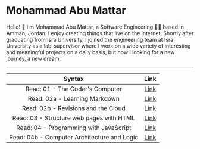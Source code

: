 # Mohammad Abu Mattar
Hello! 👋 I’m Mohammad Abu Mattar, a Software Engineering 👨‍💻 based in Amman, Jordan. I enjoy creating things that live on the internet, Shortly after graduating from Isra University, I joined the engineering team at Isra University as a lab-supervisor where I work on a wide variety of interesting and meaningful projects on a daily basis, but now I looking for a new journey, a new dream.

***

| Syntax                                | Link |
| :------------------------------------:| :---------: |
| Read: 01 - The Coder's Computer       | [Link](https://mkabumattar.github.io/reading-notes/class01/README01) |
| Read: 02a - Learning Markdown         | [Link](https://mkabumattar.github.io/reading-notes/class02/README02A) |
| Read: 02b - Revisions and the Cloud   | [Link](https://mkabumattar.github.io/reading-notes/class02/README02B) |
| Read: 03 - Structure web pages with HTML   | [Link](https://mkabumattar.github.io/reading-notes/class03/README03) |
| Read: 04 - Programming with JavaScript   | [Link](https://mkabumattar.github.io/reading-notes/class04/READ04A) |
| Read: 04b - Computer Architecture and Logic | [Link](https://mkabumattar.github.io/reading-notes/class04/READ04B) |